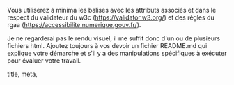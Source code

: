
Vous utiliserez à minima les balises avec les attributs associés et dans le respect du validateur du w3c (https://validator.w3.org/) et des règles du rgaa (https://accessibilite.numerique.gouv.fr/).

Je ne regarderai pas le rendu visuel, il me suffit donc d'un ou de plusieurs fichiers html.
Ajoutez toujours à vos devoir un fichier README.md qui explique votre démarche et s'il y a des manipulations spécifiques à exécuter pour évaluer votre travail.



title, meta,